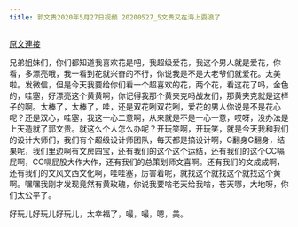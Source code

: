 ```yaml
---
title: 郭文贵2020年5月27日视频 20200527_5文贵又在海上耍浪了
---
```


[原文連接](https://gnews.org/ThreadView/53479356)

兄弟姐妹们，你们都知道我喜欢花是吧，我超级爱花，我这个男人就是爱花，你看，多漂亮哦，我一看到花就兴奋的不行，你说我是不是大老爷们就爱花。太美啦。发微信，但是今天我要给你们看一个超喜欢的花，两个花，看这花了吗，金色的，哇塞，好漂亮这个黄黄啊，你记得我那个黄夹克吗战友们，那黄夹克就是这样子的啊。太棒了，太棒了，哇，还是双花咧双花咧，爱花的男人你说是不是花心呢？还是双心，哇塞，我这一心二意啊，从来就是不是一心一意，哎呀，没办法是上天造就了郭文贵。就这么个人怎么办呢？开玩笑啊，开玩笑，就是今天我和我们的设计大师们，我们有个超级设计师团队，每天都是搞设计啊，G翻身G翻身，结果呢，我们里边啊有文房四宝，还有我们的这个这个运结，还有我们的这个CC嗝屁啊，CC嗝屁股大作大作，还有我们的总策划师文喜啊。还有我们的文成成啊，还有我们的文风文西文化啊，哇哇塞，厉害着呢，就找这个就找这个就找这个黄啊。嘿嘿我刚才发现竟然有黄玫瑰，你说我要啥老天给我啥，苍天哪，大地呀，你们太公平了。

  好玩儿好玩儿好玩儿，太幸福了，嘬，嘬，嗯，美。

